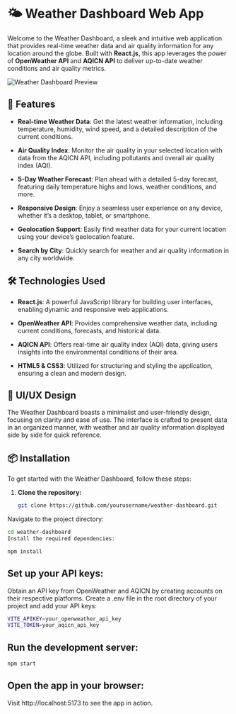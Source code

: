 # 🌤️ Weather Dashboard Web App

Welcome to the Weather Dashboard, a sleek and intuitive web application that provides real-time weather data and air quality information for any location around the globe. Built with **React.js**, this app leverages the power of **OpenWeather API** and **AQICN API** to deliver up-to-date weather conditions and air quality metrics.

![Weather Dashboard Preview](./preview.png)

## 🚀 Features

- **Real-time Weather Data**: Get the latest weather information, including temperature, humidity, wind speed, and a detailed description of the current conditions.
  
- **Air Quality Index**: Monitor the air quality in your selected location with data from the AQICN API, including pollutants and overall air quality index (AQI).
  
- **5-Day Weather Forecast**: Plan ahead with a detailed 5-day forecast, featuring daily temperature highs and lows, weather conditions, and more.

- **Responsive Design**: Enjoy a seamless user experience on any device, whether it’s a desktop, tablet, or smartphone.

- **Geolocation Support**: Easily find weather data for your current location using your device’s geolocation feature.

- **Search by City**: Quickly search for weather and air quality information in any city worldwide.

## 🛠️ Technologies Used

- **React.js**: A powerful JavaScript library for building user interfaces, enabling dynamic and responsive web applications.
  
- **OpenWeather API**: Provides comprehensive weather data, including current conditions, forecasts, and historical data.
  
- **AQICN API**: Offers real-time air quality index (AQI) data, giving users insights into the environmental conditions of their area.
  
- **HTML5 & CSS3**: Utilized for structuring and styling the application, ensuring a clean and modern design.

## 🎨 UI/UX Design

The Weather Dashboard boasts a minimalist and user-friendly design, focusing on clarity and ease of use. The interface is crafted to present data in an organized manner, with weather and air quality information displayed side by side for quick reference.

## 📦 Installation

To get started with the Weather Dashboard, follow these steps:

1. **Clone the repository:**

   ```bash
   git clone https://github.com/yourusername/weather-dashboard.git
   ```

Navigate to the project directory:

```bash
cd weather-dashboard
Install the required dependencies:
```
```bash
npm install
```
## Set up your API keys:

Obtain an API key from OpenWeather and AQICN by creating accounts on their respective platforms.
Create a .env file in the root directory of your project and add your API keys:
```bash
VITE_APIKEY=your_openweather_api_key
VITE_TOKEN=your_aqicn_api_key
```
## Run the development server:

```bash
npm start
```

## Open the app in your browser:

Visit http://localhost:5173 to see the app in action.
